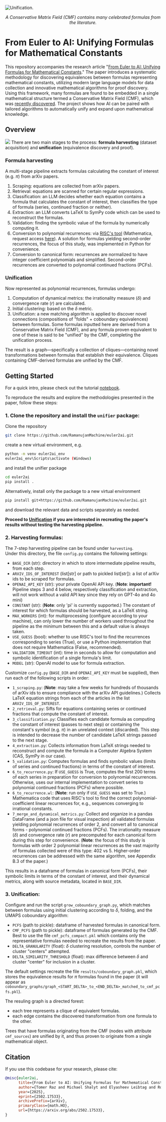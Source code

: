 ![Unification.](images/unification.png)
<p align="center"><em>A Conservative Matrix Field (CMF) contains many celebrated formulas from the literature.</em></p>

# From Euler to AI: Unifying Formulas for Mathematical Constants

This repository accompanies the research article "[From Euler to AI: Unifying Formulas for Mathematical Constants](https://arxiv.org/abs/2502.17533)."
The paper introduces a systematic methodology for discovering equivalences between formulas representing mathematical constants,
utilizing modern large language models for data collection and innovative mathematical algorithms for proof discovery.
Using this framework, many formulas are found to be embedded in a single mathematical structure termed a Conservative Matrix Field (CMF), which was [recently discovered](https://www.pnas.org/doi/10.1073/pnas.2321440121).
The project shows how AI can be paired with tailored algorithms to automatically unify and expand upon mathematical knowledge.

## Overview
![](images/overview.png)
There are two main stages to the process: **formula harvesting** (dataset acquisition) and **unification** (equivalence discovery and proof).

### Formula harvesting

A multi-stage pipeline extracts formulas calculating the constant of interest (e.g. $\pi$) from arXiv papers.

1. Scraping: equations are collected from arXiv papers.
2. Retrieval: equations are scanned for certain regular expressions.
3. Classification: an LLM decides whether each equation contains a formula that calculates the constant of interest, then classifies the type of formula (series, continued fraction or neither).
4. Extraction: an LLM converts LaTeX to SymPy code which can be used to reconstruct the formulas.
5. Validation: finding the symbolic value of the formula by numerically computing it.
6. Conversion to polynomial recurrences: via [RISC's tool](https://risc.jku.at/sw/guess/) (Mathematica, request access [here](https://www3.risc.jku.at/research/combinat/software/ergosum/installation.html#download)). A solution for formulas yielding second-order recurrences, the focus of this study, was implemented in Python for convenience.  
7. Conversion to canonical form: recurrences are normalized to have integer coefficient polynomials and simplified. Second-order recurrences are converted to polynomial continued fractions (PCFs).

### Unification

Now represented as polynomial recurrences, formulas undergo:  
1. Computation of dynamical metrics: the irrationality measure ($\delta$) and convergence rate ($r$) are calculated.
2. Initial clustering: based on the $\delta$ metric.
3. Unification: a new matching algorithm is applied to discover novel connections (compositions of "folds" + coboundary equivalences) between formulas. Some formulas inputted here are derived from a Conservative Matrix Field (CMF), and any formula proven equivalent to one of these is said to be "unified" by the CMF, completing the unification process.

The result is a graph—specifically a collection of cliques—containing novel transformations between formulas that establish their equivalence. Cliques containing CMF-derived formulas are unified by the CMF.  

## Getting Started

For a quick intro, please check out the tutorial [notebook](https://colab.research.google.com/drive/13EC9hwEhoA_xvEu_7p_9wbIl2QjDknqC?usp=sharing).

To reproduce the results and explore the methodologies presented in the paper, follow these steps:

### 1. Clone the repository and install the `unifier` package:  
   Clone the repository
   ```bash
   git clone https://github.com/RamanujanMachine/euler2ai.git
   ```
   create a new virtual environment, e.g.
   ```bash
   python -m venv euler2ai_env  
   euler2ai_env\Scripts\activate (Windows)
   ```
   and install the unifier package
   ```bash
   cd euler2ai
   pip install .
   ``` 
   Alternatively, install only the package to a new virtual environment  
   ```bash
   pip install git+https://github.com/RamanujanMachine/euler2ai.git
   ```
   and download the relevant data and scripts separately as needed.

**Proceed to [Unification](#3-unification) if you are interested in recreating the paper's results without testing the harvesting pipeline.**

### 2. Harvesting formulas:  
   The 7-step harvesting pipeline can be found under `harvesting`.  
   Under this directory, the file `config.py` contains the following settings:  
   - `BASE_DIR` (str): directory in which to store intermediate pipeline results, from each step.  
   - `ARXIV_IDS_OF_INTEREST` (list[str] or path to pickled list[str]): a list of arXiv ids to be scraped for formulas.  
   - `OPENAI_API_KEY` (str): your private OpenAI API key. (**Note**: **important!** Pipeline steps 3 and 4 below, respectively classification and extraction, will not work without a valid API key since they rely on GPT-4o and 4o mini)  
   - `CONSTANT` (str): (**Note**: only 'pi' is currently supported.) The constant of interest for which formulas should be harvested, as a LaTeX string. 
   - `MAX_WORKERS` (int): for multiprocessing (configure according to your machine), can only lower the number of workers used throughout the pipeline as the minimum between this and a default value is always taken.
   - `USE_GUESS` (bool): whether to use RISC's tool to find the recurrences corresponding to series (True), or use a Python implementation that does not require Mathematica (False, recommended).
   - `VALIDATION_TIMEOUT` (int): time in seconds to allow for computation and symbolic identification of a single formula's limit.
   - `MODEL` (str): OpenAI model to use for formula extraction.

   Customize `config.py` (`BASE_DIR` and `OPENAI_API_KEY` must be supplied), then run each of the following scripts in order:
   - `1_scraping.py`: (**Note**: may take a few weeks for hundreds of thousands of arXiv ids to ensure compliance with the arXiv API guidelines.) Collects LaTeX equation strings from each of the articles in the list `ARXIV_IDS_OF_INTEREST`.  
   - `2_retrieval.py`: Sifts for equations containing series or continued fractions that compute the constant of interest.
   - `3_classification.py`: Classifies each candidate formula as computing the constant of interest (passes to next step) or containing the constant's symbol (e.g. $\pi$) in an unrelated context (discarded). This step is intended to decrease the number of candidate LaTeX strings passed to the next stage.  
   - `4_extraction.py`: Collects information from LaTeX strings needed to reconstruct and compute the formula in a Computer Algebra System (CAS, SymPy in our case).
   - `5_validation.py`: Computes formulas and finds symbolic values (limits of series and continued fractions) in terms of the constant of interest.
   - `6_to_recurrence.py`: If `USE_GUESS` is True, computes the first 200 terms of each series in preparation for conversion to polynomial recurrences. Otherwise, uses our internal implementation to convert series to polynomial continued fractions (PCFs) where possible.
   - `6_to_recurrence.wl`: (**Note**: run only if `USE_GUESS` was set to True.) Mathematica code that uses RISC's tool to find the correct polynomial-coefficient linear recurrences for, e.g., sequences converging to irrational constants.
   - `7_merge_and_dynamical_metrics.py`: Collect and organize in a pandas DataFrame (and a json file for visual inspection) all validated formulas yielding polynomial recurrences of order 2, and convert all to canonical forms - polynomial continued fractions (PCFs). The irrationality measure ($\delta$) and convergence rate ($r$) are precomputed for each canonical form during this step for convenience. (**Note**: the focus of this study is formulas with order 2 polynomial linear recurrences as the vast majority of formulas collected were of this type: 402 vs 5. Higher-order recurrences can be addressed with the same algorithm, see Appendix B.3 of the paper.)  

   This results in a dataframe of formulas in canonical form (PCFs), their symbolic limits in terms of the constant of interest, and their dynamical metrics, along with source metadata, located in `BASE_DIR`.  

### 3. Unification:
Configure and run the script `grow_coboundary_graph.py`, which matches between formulas using initial clustering according to $\delta$, folding, and the UMAPS coboundary algorithm:  
   - `PCFS` (path to pickle): dataframe of harvested formulas in canonical form.  
   - `CMF_PCFS` (path to pickle): dataframe of formulas generated by the CMF. Best to use the file `cmf_pcfs_compact.pkl` which contains only the representative formulas needed to recreate the results from the paper.
   - `DELTA_GRANULARITY` (float): $\delta$ clustering resolution, controls the number of cluster "centers" attempted.
   - `DELTA_SIMILARITY_THRESHOLD` (float): max difference between $\delta$ and cluster "center" for inclusion in a cluster.  

The default settings recreate the file `results/coboundary_graph.pkl`, which stores the equivalence results for $\pi$ formulas found in the paper (it will appear as `coboundary_graphs/graph_<START_DELTA>_to_<END_DELTA>_matched_to_cmf_pcfs.pkl`).  

The resuling graph is a directed forest:  
   - each tree represents a clique of equivalent formulas.
   - each edge contains the discovered transformation from one formula to the other.

Trees that have formulas originating from the CMF (nodes with attribute `cmf_sources`) are unified by it, and thus proven to originate from a single mathematical object.

## Citation
If you use this codebase for your research, please cite:
```bibtex
@misc{euler2ai,
      title={From Euler to AI: Unifying Formulas for Mathematical Constants}, 
      author={Tomer Raz and Michael Shalyt and Elyasheev Leibtag and Rotem Kalisch and Shachar Weinbaum and Yaron Hadad and Ido Kaminer},
      year={2025},
      eprint={2502.17533},
      archivePrefix={arXiv},
      primaryClass={math.HO},
      url={https://arxiv.org/abs/2502.17533}, 
}
```
